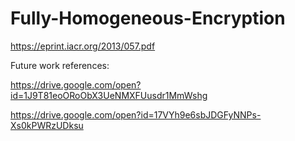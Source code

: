 # Fully-Homogeneous-Encryption

https://eprint.iacr.org/2013/057.pdf

Future work references:

https://drive.google.com/open?id=1J9T81eoORoObX3UeNMXFUusdr1MmWshg

https://drive.google.com/open?id=17VYh9e6sbJDGFyNNPs-Xs0kPWRzUDksu

